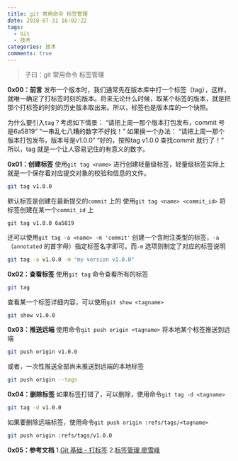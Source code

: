 ```yaml
---
title: git 常用命令 标签管理
date: 2018-07-31 16:02:22
tags:
  - Git
  - 技术
categories: 技术
comments: true
---
```


> 子曰：git 常用命令 标签管理

**0x00：前言**
发布一个版本时，我们通常先在版本库中打一个标签（tag），这样，就唯一确定了打标签时刻的版本。将来无论什么时候，取某个标签的版本，就是把那个打标签的时刻的历史版本取出来。所以，标签也是版本库的一个快照。

为什么要引入`tag`？考虑如下情景：
“请把上周一那个版本打包发布，commit 号是6a5819”
“一串乱七八糟的数字不好找！”
如果换一个办法：
“请把上周一那个版本打包发布，版本号是v1.0.0”
“好的，按照tag v1.0.0 查找commit 就行了！”
所以，tag 就是一个让人容易记住的有意义的数字。

<!--more-->

**0x01：创建标签**
使用`git tag <name>` 进行创建轻量级标签，轻量级标签实际上就是一个保存着对应提交对象的校验和信息的文件。
```bash
git tag v1.0.0
```
默认标签是创建在最新提交的`commit` 上的
使用`git tag <name> <commit_id>` 将标签创建在某一个`commit_id` 上
```
git tag v1.0.0 6a5819
```
还可以使用`git tag -a <name> -m 'commit'` 创建一个含附注类型的标签，`-a`（`annotated` 的首字母）指定标签名字即可。而`-m` 选项则制定了对应的标签说明
```bash
git tag -a v1.0.0 -m "my version v1.0.0"
```

**0x02：查看标签**
使用`git tag` 命令查看所有的标签
```bash
git tag
```
查看某一个标签详细内容，可以使用`git show <tagname>`
```bash
git show v1.0.0
```

**0x03：推送远端**
使用命令`git push origin <tagname>` 将本地某个标签推送到远端
```bash
git push origin v1.0.0
```
或者，一次性推送全部尚未推送到远端的本地标签
```bash
git push origin --tags
```

**0x04：删除标签**
如果标签打错了，可以删除，使用命令`git tag -d <tagname>`
```bash
git tag -d v1.0.0
```
如果要删除远端标签，使用命令`git push origin :refs/tags/<tagname>`
```bash
git push origin :refs/tags/v1.0.0
```

**0x05：参考文档**
1.[Git 基础 - 打标签](https://git-scm.com/book/zh/v1/Git-%E5%9F%BA%E7%A1%80-%E6%89%93%E6%A0%87%E7%AD%BE)
2.[标签管理 廖雪峰](https://www.liaoxuefeng.com/wiki/0013739516305929606dd18361248578c67b8067c8c017b000/0013762144381812a168659b3dd4610b4229d81de5056cc000)
